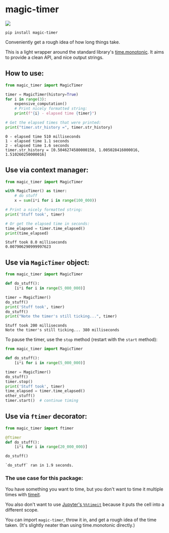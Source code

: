 # magic-timer

[![](https://github.com/sradc/magic-timer/workflows/Python%20package/badge.svg)](https://github.com/sradc/magic-timer/commits/)

`pip install magic-timer`

Conveniently get a rough idea of how long things take. 

This is a light wrapper around the standard library's [time.monotonic](https://docs.python.org/3/library/time.html#time.monotonic). It aims to provide a clean API, and nice output strings.


## How to use:

```python
from magic_timer import MagicTimer

timer = MagicTimer(history=True)
for i in range(3):
    expensive_computation()
    # Print nicely formatted string:
    print(f"{i} - elapsed time {timer}")

# Get the elapsed times that were printed:
print("timer.str_history =", timer.str_history)
```

```
0 - elapsed time 510 milliseconds
1 - elapsed time 1.1 seconds
2 - elapsed time 1.6 seconds
timer.str_history = [0.5046274580000158, 1.005028416000016, 1.510260250000016]
```

## Use via context manager:

```python
from magic_timer import MagicTimer

with MagicTimer() as timer:
    # do stuff
    x = sum(i*i for i in range(100_000))

# Print a nicely formatted string:
print('Stuff took', timer)

# Or get the elapsed time in seconds:
time_elapsed = timer.time_elapsed()
print(time_elapsed)
```

```
Stuff took 8.0 milliseconds
0.007906290999997623
```

## Use via `MagicTimer` object:

```python
from magic_timer import MagicTimer

def do_stuff():
    [i*i for i in range(5_000_000)]

timer = MagicTimer()
do_stuff()
print('Stuff took', timer)
do_stuff()
print("Note the timer's still ticking...", timer)
```

```
Stuff took 200 milliseconds
Note the timer's still ticking... 380 milliseconds
```

To pause the timer, use the `stop` method (restart with the `start` method):

```python
from magic_timer import MagicTimer

def do_stuff():
    [i*i for i in range(5_000_000)]

timer = MagicTimer()
do_stuff()
timer.stop()
print('Stuff took', timer)
time_elapsed = timer.time_elapsed()
other_stuff()
timer.start()  # continue timing
```

## Use via `ftimer` decorator:

```python
from magic_timer import ftimer

@ftimer
def do_stuff():
    [i*i for i in range(20_000_000)]

do_stuff()
```

```
`do_stuff` ran in 1.9 seconds.
```

### The use case for this package:

You have something you want to time, but you don't want to time it multiple times with [timeit](https://docs.python.org/3/library/timeit.html).

You also don't want to use [Jupyter's `%%timeit`](https://ipython.readthedocs.io/en/stable/interactive/magics.html#magic-timeit) because it puts the cell into a different scope.

You can import `magic-timer`, throw it in, and get a rough idea of the time taken. (It's slightly neater than using time.monotonic directly.)
